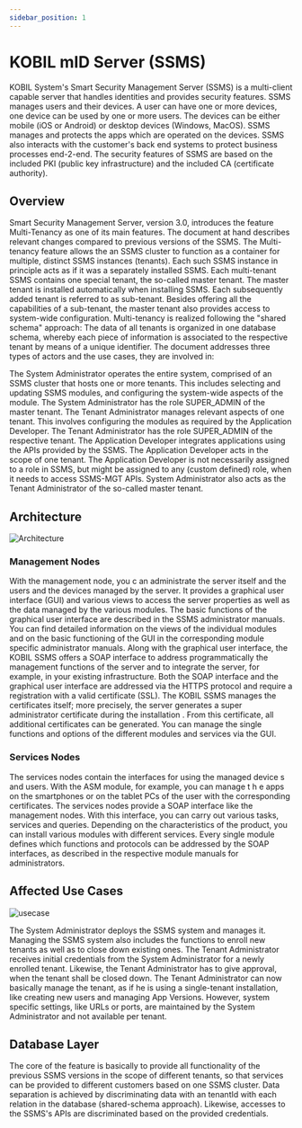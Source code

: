 ```yaml
---
sidebar_position: 1
---
```


# KOBIL mID Server (SSMS)
KOBIL System's Smart Security Management Server (SSMS) is a multi-client capable server that handles identities and provides security features. SSMS manages users and their devices. A user can have one or more devices, one device can be used by one or more users. The devices can be either mobile (iOS or Android) or desktop devices (Windows, MacOS). SSMS manages and protects the apps which are operated on the devices. SSMS also interacts with the customer's back end systems to protect business processes end-2-end. The security features of SSMS are based on the included PKI (public key infrastructure) and the included CA (certificate authority).

## Overview
Smart Security Management Server, version 3.0, introduces the feature Multi-Tenancy as one of its main features. The document at hand describes relevant changes compared to previous versions of the SSMS.  The Multi-tenancy feature allows the an SSMS cluster to function as a container for multiple, distinct SSMS instances (tenants). Each such SSMS instance in principle acts as if it was a separately installed SSMS. Each multi-tenant SSMS contains one special tenant, the so-called master tenant. The master tenant is installed automatically when installing SSMS. Each subsequently added tenant is referred to as sub-tenant. Besides offering all the capabilities of a sub-tenant, the master tenant also provides access to system-wide configuration. Multi-tenancy is realized following the "shared schema" approach: The data of all tenants is organized in one database schema, whereby each piece of information is associated to the respective tenant by means of a unique identifier. The document addresses three types of actors and the use cases, they are involved in:

The System Administrator operates the entire system, comprised of an SSMS cluster that hosts one or more tenants. This includes selecting and updating SSMS modules, and configuring the system-wide aspects of the module.
The System Administrator has the role SUPER_ADMIN of the master tenant.
The Tenant Administrator manages relevant aspects of one tenant. This involves configuring the modules as required by the Application Developer.
The Tenant Administrator has the role SUPER_ADMIN of the respective tenant.
The Application Developer integrates applications using the APIs provided by the SSMS. The Application Developer acts in the scope of one tenant.
The Application Developer is not necessarily assigned to a role in SSMS, but might be assigned to any (custom defined) role, when it needs to access SSMS-MGT APIs.
System Administrator also acts as the Tenant Administrator of the so-called master tenant.

## Architecture
![Architecture](architecture-ssms.png)

### Management Nodes
With the management node, you c an administrate the server itself and the users and the devices managed by the server. It provides a graphical user interface (GUI) and various views to access the server properties as well as the data managed by the various modules. The basic functions of the graphical user interface are described in the SSMS administrator manuals. You can find detailed information on the views of the individual modules and on the basic functioning of the GUI in the corresponding module specific administrator manuals. Along with the graphical user interface, the KOBIL SSMS offers a SOAP interface to address programmatically the management functions of the server and to integrate the server, for example, in your existing infrastructure. Both the SOAP interface and the graphical user interface are addressed via the HTTPS protocol and require a registration with a valid certificate (SSL). The KOBIL SSMS manages the certificates itself; more precisely, the server generates a super administrator certificate during the installation . From this certificate, all additional certificates can be generated. You can manage the single functions and options of the different modules and services via the GUI.

### Services Nodes
The services nodes contain the interfaces for using the managed device s and users. With the ASM module, for example, you can manage t h e apps on the smartphones or on the tablet PCs of the user with the corresponding certificates. The services nodes provide a SOAP interface like the management nodes. With this interface, you can carry out various tasks, services and queries. Depending on the characteristics of the product, you can install various modules with different services. Every single module defines which functions and protocols can be addressed by the SOAP interfaces, as described in the respective module manuals for administrators.

## Affected Use Cases
![usecase](ssms1.png)

The System Administrator deploys the SSMS system and manages it. Managing the SSMS system also includes the functions to enroll new tenants as well as to close down existing ones.  The Tenant Administrator receives initial credentials from the System Administrator for a newly enrolled tenant. Likewise, the Tenant Administrator has to give approval, when the tenant shall be closed down. The Tenant Administrator can now basically manage the tenant, as if he is using a single-tenant installation, like creating new users and managing App Versions. However, system specific settings, like URLs or ports, are maintained by the System Administrator and not available per tenant.

## Database Layer
The core of the feature is basically to provide all functionality of the previous SSMS versions in the scope of different tenants, so that services can be provided to different customers based on one SSMS cluster. Data separation is achieved by discriminating data with an tenantId with each relation in the database (shared-schema approach). Likewise, accesses to the SSMS's APIs are discriminated based on the provided credentials.
